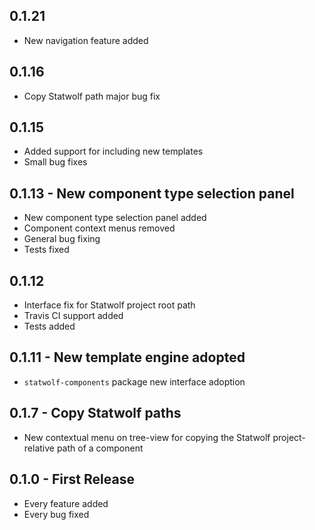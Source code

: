 ## 0.1.21
* New navigation feature added

## 0.1.16
* Copy Statwolf path major bug fix

## 0.1.15
* Added support for including new templates
* Small bug fixes

## 0.1.13 - New component type selection panel
* New component type selection panel added
* Component context menus removed
* General bug fixing
* Tests fixed

## 0.1.12
* Interface fix for Statwolf project root path
* Travis CI support added
* Tests added

## 0.1.11 - New template engine adopted
* `statwolf-components` package new interface adoption

## 0.1.7 - Copy Statwolf paths
* New contextual menu on tree-view for copying the Statwolf project-relative path of a component

## 0.1.0 - First Release
* Every feature added
* Every bug fixed
